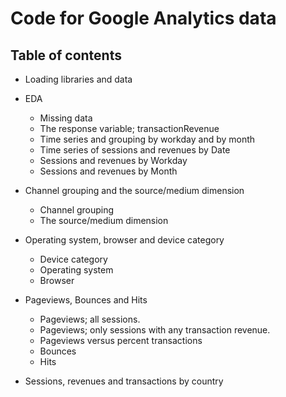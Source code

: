 # Code for Google Analytics data

## Table of contents

* Loading libraries and data

* EDA
  + Missing data
  + The response variable; transactionRevenue
  + Time series and grouping by workday and by month
  + Time series of sessions and revenues by Date
  + Sessions and revenues by Workday
  + Sessions and revenues by Month
  
* Channel grouping and the source/medium dimension
  + Channel grouping
  + The source/medium dimension
 
* Operating system, browser and device category
  + Device category
  + Operating system
  + Browser
 
* Pageviews, Bounces and Hits
  + Pageviews; all sessions.
  + Pageviews; only sessions with any transaction revenue.
  + Pageviews versus percent transactions
  + Bounces
  + Hits
 
* Sessions, revenues and transactions by country
